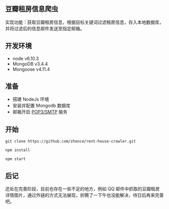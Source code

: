 豆瓣租房信息爬虫
------------

实现功能：获取豆瓣租房信息，根据目标关键词过滤租房信息，存入本地数据库，并将过滤后的信息邮件发送至指定邮箱。

## 开发环境

- node v6.10.3
- MongoDB v3.4.4
- Mongoose v4.11.4

## 准备

- 搭建 NodeJs 环境
- 安装并配置 Mongodb 数据库
- 邮箱开启 [POP3/SMTP](http://jingyan.baidu.com/article/4f7d5712b1ac7c1a201927da.html) 服务

## 开始

```
git clone https://github.com/zhonce/rent-house-crawler.git

npm install

npm start
```

## 后记

还处在完善阶段，目前也存在一些不足的地方，例如 QQ 邮件中抓取的豆瓣租房详情图片，通过外链的方式无法展现，折腾了一下午也没能解决，待日后再来完善吧。
